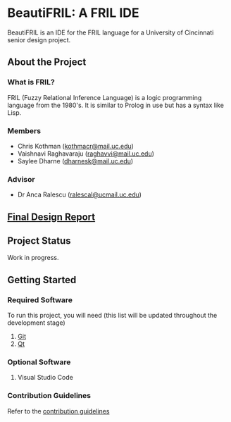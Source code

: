 # BeautiFRIL: A FRIL IDE

BeautiFRIL is an IDE for the FRIL language for a University of Cincinnati senior design project.

## About the Project
### What is FRIL?
FRIL (Fuzzy Relational Inference Language) is a logic programming language from the 1980's. It is similar to Prolog in use but has a syntax like Lisp.

### Members
* Chris Kothman (kothmacr@mail.uc.edu)
* Vaishnavi Raghavaraju (raghavvi@mail.uc.edu)
* Saylee Dharne (dharnesk@mail.uc.edu)

### Advisor
* Dr Anca Ralescu (ralescal@ucmail.uc.edu)

## [Final Design Report](Assignments/Fall2019/FinalDesignReport.md)

## Project Status
Work in progress. 

## Getting Started
### Required Software
To run this project, you will need (this list will be updated throughout the development stage)
1. [Git](https://git-scm.com/downloads)
2. [Qt](https://www.qt.io/)

### Optional Software
1. Visual Studio Code

### Contribution Guidelines
Refer to the [contribution guidelines](CONTRIBUTING.md)
